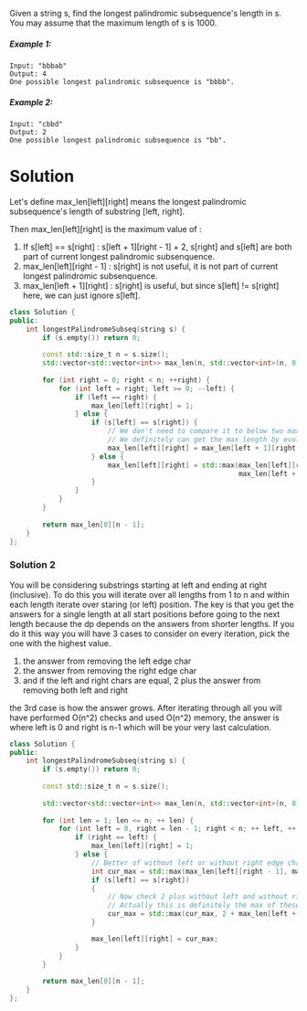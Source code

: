 Given a string s, find the longest palindromic subsequence's length in s. You may assume that the maximum length of s is 1000.

##### Example 1:

```
Input: "bbbab"
Output: 4
One possible longest palindromic subsequence is "bbbb".
```

##### Example 2:

```
Input: "cbbd"
Output: 2
One possible longest palindromic subsequence is "bb".
```

# Solution

Let's define max_len[left][right] means the longest palindromic subsequence's length of substring [left, right].

Then max_len[left][right] is the maximum value of :

1. If s[left] == s[right] : s[left + 1][right - 1] + 2, s[right] and s[left] are both part of current longest palindromic subsenquence.
2. max_len[left][right - 1] : s[right] is not useful, it is not part of current longest palindromic subsenquence.
3. max_len[left + 1][right] : s[right] is useful, but since s[left] != s[right] here, we can just ignore s[left].


```cpp
class Solution {
public:
    int longestPalindromeSubseq(string s) {
        if (s.empty()) return 0;
        
        const std::size_t n = s.size();
        std::vector<std::vector<int>> max_len(n, std::vector<int>(n, 0)); 
        
        for (int right = 0; right < n; ++right) {
            for (int left = right; left >= 0; --left) {
                if (left == right) {
                    max_len[left][right] = 1;
                } else {
                    if (s[left] == s[right]) {
                        // We don't need to compare it to below two max_len values.
                        // We definitely can get the max length by evolving from max_len[left + 1][right - 1].
                        max_len[left][right] = max_len[left + 1][right - 1] + 2;
                    } else {            
                        max_len[left][right] = std::max(max_len[left][right - 1],
                                                        max_len[left + 1][right]);
                    }
                }
            }
        }
        
        return max_len[0][n - 1];
    }
};
```

### Solution 2


You will be considering substrings starting at left and ending at right (inclusive). To do this you will iterate over all lengths from 1 to n and within each length iterate over staring (or left) position. The key is that you get the answers for a single length at all start positions before going to the next length because the dp depends on the answers from shorter lengths. If you do it this way you will have 3 cases to consider on every iteration, pick the one with the highest value.

1. the answer from removing the left edge char  
2. the answer from removing the right edge char  
3. and if the left and right chars are equal, 2 plus the answer from removing both left and right  

the 3rd case is how the answer grows. After iterating through all you will have performed O(n^2) checks and used O(n^2) memory, the answer is where left is 0 and right is n-1 which will be your very last calculation.

```cpp
class Solution {
public:
    int longestPalindromeSubseq(string s) {
        if (s.empty()) return 0;
        
        const std::size_t n = s.size();
        
        std::vector<std::vector<int>> max_len(n, std::vector<int>(n, 0)); 
        
        for (int len = 1; len <= n; ++ len) {
            for (int left = 0, right = len - 1; right < n; ++ left, ++ right) {
                if (right == left) {
                    max_len[left][right] = 1;
                } else {
                    // Better of without left or without right edge char
                    int cur_max = std::max(max_len[left][right - 1], max_len[left + 1][right]);
                    if (s[left] == s[right])
                    {
                        // Now check 2 plus without left and without right.
                        // Actually this is definitely the max of these three candidates.
                        cur_max = std::max(cur_max, 2 + max_len[left + 1][right - 1]);
                    }

                    max_len[left][right] = cur_max;
                }
            }
        }
        
        return max_len[0][n - 1];
    }
};
```
